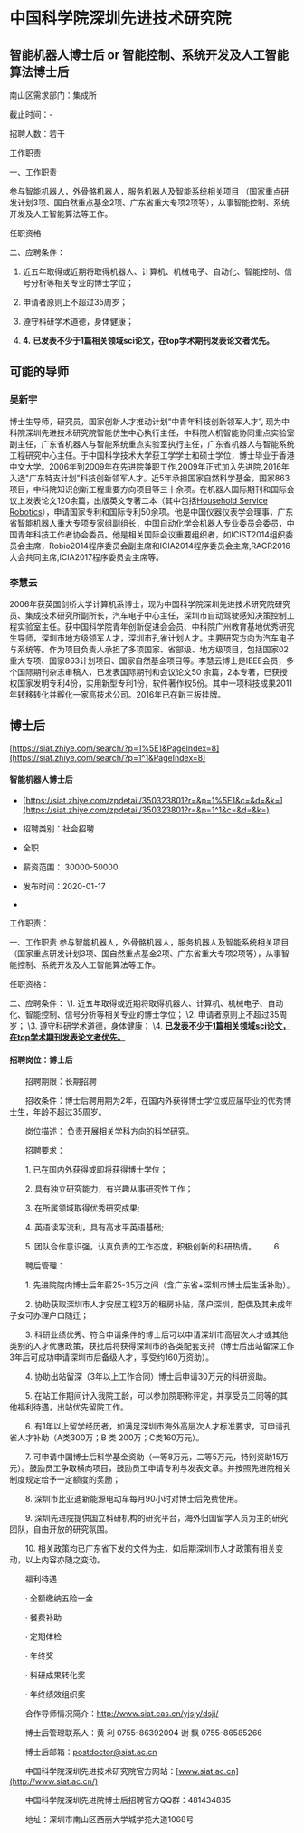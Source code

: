 # 中国科学院深圳先进技术研究院

## 智能机器人博士后 or 智能控制、系统开发及人工智能算法博士后

南山区需求部门：集成所

截止时间：-

招聘人数：若干

工作职责

一、工作职责

参与智能机器人，外骨骼机器人，服务机器人及智能系统相关项目 （国家重点研发计划3项、国自然重点基金2项、广东省重大专项2项等），从事智能控制、系统开发及人工智能算法等工作。

任职资格

二、应聘条件：

1. 近五年取得或近期将取得机器人、计算机、机械电子、自动化、智能控制、信号分析等相关专业的博士学位；

2. 申请者原则上不超过35周岁；

3. 遵守科研学术道德，身体健康；
4. **4.** **已发表不少于1篇相关领域sci论文，在top学术期刊发表论文者优先。** 

## 可能的导师

### **吴新宇**

博士生导师，研究员，国家创新人才推动计划“中青年科技创新领军人才”, 现为中科院深圳先进技术研究院智能仿生中心执行主任，中科院人机智能协同重点实验室副主任，广东省机器人与智能系统重点实验室执行主任，广东省机器人与智能系统工程研究中心主任。于中国科学技术大学获工学学士和硕士学位，博士毕业于香港中文大学。2006年到2009年在先进院兼职工作,2009年正式加入先进院,2016年入选"广东特支计划"科技创新领军人才。近5年承担国家自然科学基金，国家863项目，中科院知识创新工程重要方向项目等三十余项。在机器人国际期刊和国际会议上发表论文120余篇，出版英文专著二本（其中包括[Household Service Robotics](http://www.baidu.com/link?url=o6FMWZEiEAg6P0pz96LTc1aPcl8luKZz09SsxQa_9FXp5VvM5uDJuOKldqD5ONNGRSSFsSjAZrGJUMyMGSVbkCIfMuDMG3_uuzHCOVfRJ06CHzVasxLN0Dz3rG6sanxh)），申请国家专利和国际专利50余项。他是中国仪器仪表学会理事，广东省智能机器人重大专项专家组副组长，中国自动化学会机器人专业委员会委员，中国青年科技工作者协会委员。他是相关国际会议重要组织者，如ICIST2014组织委员会主席，Robio2014程序委员会副主席和ICIA2014程序委员会主席,RACR2016大会共同主席,ICIA2017程序委员会主席等。

### **李慧云**

2006年获英国剑桥大学计算机系博士，现为中国科学院深圳先进技术研究院研究员、集成技术研究所副所长，汽车电子中心主任，深圳市自动驾驶感知决策控制工程实验室主任。获中国科学院青年创新促进会会员、中科院广州教育基地优秀研究生导师，深圳市地方级领军人才，深圳市孔雀计划人才。主要研究方向为汽车电子与系统等。作为项目负责人承担了多项国家、省部级、地方级项目，包括国家02重大专项、国家863计划项目、国家自然基金项目等。李慧云博士是IEEE会员，多个国际期刊杂志审稿人，已发表国际期刊和会议论文50 余篇，2本专著，已获授权国家发明专利4份，实用新型专利1份，软件著作权5份。其中一项科技成果2011年转移转化并孵化一家高技术公司。2016年已在新三板挂牌。



## 博士后

[https://siat.zhiye.com/search/?p=1%5E1&PageIndex=8](https://siat.zhiye.com/search/?p=1^1&PageIndex=8)

#### 智能机器人博士后 

- [https://siat.zhiye.com/zpdetail/350323801?r=&p=1%5E1&c=&d=&k=](https://siat.zhiye.com/zpdetail/350323801?r=&p=1^1&c=&d=&k=)

- 招聘类别：社会招聘
- 全职 
- 薪资范围： 30000-50000
- 发布时间：2020-01-17

- 

工作职责：

一、工作职责
参与智能机器人，外骨骼机器人，服务机器人及智能系统相关项目 （国家重点研发计划3项、国自然重点基金2项、广东省重大专项2项等），从事智能控制、系统开发及人工智能算法等工作。

任职资格：

二、应聘条件：
\1. 近五年取得或近期将取得机器人、计算机、机械电子、自动化、智能控制、信号分析等相关专业的博士学位；
\2. 申请者原则上不超过35周岁；
\3. 遵守科研学术道德，身体健康；
\4. <u>**已发表不少于1篇相关领域sci论文，在top学术期刊发表论文者优先。**</u>

#### 招聘岗位：博士后 

　　招聘期限：长期招聘 

　　招收条件：博士后聘用期为2年，在国内外获得博士学位或应届毕业的优秀博士生，年龄不超过35周岁。 

　　岗位描述： 负责开展相关学科方向的科学研究。 

　　招聘要求： 

　　1. 已在国内外获得或即将获得博士学位； 

　　2. 具有独立研究能力，有兴趣从事研究性工作； 

　　3. 在所属领域取得优秀研究成果; 

　　4. 英语读写流利，具有高水平英语基础; 

　　5. 团队合作意识强，认真负责的工作态度，积极创新的科研热情。
    　　6.  

　　聘后管理： 

　　1. 先进院院内博士后年薪25-35万之间（含广东省+深圳市博士后生活补助）。 

　　2. 协助获取深圳市人才安居工程3万的租房补贴，落户深圳，配偶及其未成年子女可办理户口随迁； 

　　3. 科研业绩优秀、符合申请条件的博士后可以申请深圳市高层次人才或其他类别的人才优惠政策，获批后将获得深圳市的各类配套支持（博士后出站留深工作3年后可成功申请深圳市后备级人才，享受约160万资助）。 

　　4. 协助出站留深（3年以上工作合同）博士后申请30万元的科研资助。 

　　5. 在站工作期间计入我院工龄，可以参加院职称评定，并享受员工同等的其他福利待遇，出站优先留院工作。 

　　6. 有1年以上留学经历者，如满足深圳市海外高层次人才标准要求，可申请孔雀人才补助（A类300万；B 类 200万；C类160万元）。 

　　7. 可申请中国博士后科学基金资助（一等8万元，二等5万元，特别资助15万元）。鼓励员工争取横向项目，鼓励员工申请专利与发表文章。并按照先进院相关制度规定给予一定额度的奖励； 

　　8. 深圳市比亚迪新能源电动车每月90小时对博士后免费使用。 

　　9. 深圳先进院提供国立科研机构的研究平台，海外归国留学人员为主的研究团队，自由开放的研究氛围。 

　　10. 相关政策均已广东省下发的文件为主，如后期深圳市人才政策有相关变动，以上内容亦随之变动。 

　　福利待遇 

　　· 全额缴纳五险一金 

　　· 餐费补助 

　　· 定期体检 

　　· 年终奖 

　　· 科研成果转化奖 

　　· 年终绩效组织奖 

　　合作导师情况简介：http://www.siat.cas.cn/yjsjy/dsjj/ 

　　博士后管理联系人：黄 利  0755-86392094  谢 飘  0755-86585266  

　　博士后邮箱：[postdoctor@siat.ac.cn](mailto:postdoctor@siat.ac.cn) 

　　中国科学院深圳先进技术研究院官方网站：[www.siat.ac.cn](http://www.siat.ac.cn/) 

　　中国科学院深圳先进院博士后招聘官方QQ群：481434835 

　　地址：深圳市南山区西丽大学城学苑大道1068号 